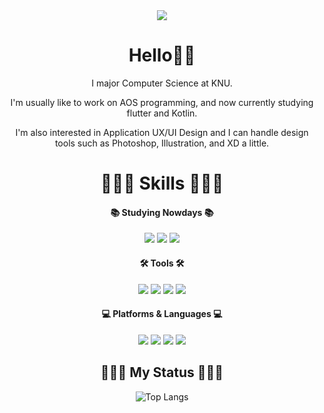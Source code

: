 <div align="center">
<img src="https://github.com/HeewonP825/HeewonP825/assets/80496838/361e92cb-177c-4a5c-be11-097d08801d85">


Hello👋🏻
=============
I major Computer Science at KNU.

I'm usually like to work on AOS programming, and now currently studying flutter and Kotlin.

I'm also interested in Application UX/UI Design and I can handle design tools such as Photoshop, Illustration, and XD a little.
  
  
  
  

<!-- *** -->

# 👩🏻‍💻 Skills 👩🏻‍💻
  
  #### 📚  Studying Nowdays 📚
  
 <!-- <img src="https://img.shields.io/badge/Adobe Illustrator-FF9A00?style=flat&logo=Adobe Illustrator&logoColor=white"/> <img src="https://img.shields.io/badge/Adobe Photoshop-31A8FF?style=flat&logo=Adobe Photoshop&logoColor=white"/> !-->  <!-- <img src="https://img.shields.io/badge/Adobe XD-FF61F6?style=flat&logo=Adobe XD&logoColor=white"/> !-->
  
<img src="https://img.shields.io/badge/Kotlin-7F52FF?style=flat&logo=Kotlin&logoColor=white"/> <img src="https://img.shields.io/badge/Flutter-02569B?style=flat&logo=Flutter&logoColor=white"/> <img src="https://img.shields.io/badge/Adobe XD-FF61F6?style=flat&logo=Adobe XD&logoColor=white"/>

  #### 🛠  Tools 🛠
  <img src="https://img.shields.io/badge/Android Studio-3DDC84?style=flat&logo=Android Studio&logoColor=white"/> 
<img src="https://img.shields.io/badge/PyCharm-000000?style=flat&logo=PyCharm&logoColor=white"/>
  <img src="https://img.shields.io/badge/Visual Studio-5C2D91?style=flat&logo=Visual Studio&logoColor=white"/> <img src="https://img.shields.io/badge/GitHub-181717?style=flat&logo=GitHub&logoColor=white"/>

  #### 💻  Platforms & Languages 💻
<img src="https://img.shields.io/badge/C-A8B9CC?style=flat&logo=C&logoColor=white"/> <img src="https://img.shields.io/badge/Kotlin-7F52FF?style=flat&logo=Kotlin&logoColor=white"/> <img src="https://img.shields.io/badge/Dart-0175C2?style=flat&logo=Dart&logoColor=white"/>  <img src="https://img.shields.io/badge/Java-007396?style=flat&logo=Java&logoColor=white"/> <!-- <img src="https://img.shields.io/badge/C++-00599C?style=flat&logo=C++&logoColor=white"/>  <img src="https://img.shields.io/badge/HTML5-E34F26?style=flat&logo=HTML5&logoColor=white"/> <img src="https://img.shields.io/badge/CSS3-1572B6?style=flat&logo=CSS3&logoColor=white"/> <img src="https://img.shields.io/badge/JavaScript-F7DF1E?style=flat&logo=JavaScript&logoColor=white"/>  -->
<!-- <img src="https://img.shields.io/badge/Java-007396?style=flat&logo=Java&logoColor=white"/> <img src="https://img.shields.io/badge/Bootstrap-7952B3?style=flat&logo=Bootstrap&logoColor=white"/> -->
  
  

## 🙍🏻‍♀️ My Status 🙍🏻‍♀️


<!-- ![Anurag's GitHub stats](https://github-readme-stats.vercel.app/api?username=HeewonP825&show_icons=true&theme=tokyonight&hide_border) !--> 
![Top Langs](https://github-readme-stats.vercel.app/api/top-langs/?username=HeewonP825&layout=compact&show_icons=true&theme=tokyonight&hide_border)
    </div>


